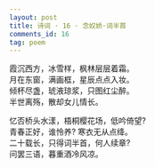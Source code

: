 ```yaml
---
layout: post
title: 诗词 · 16 · 念奴娇·词半首
comments_id: 16
tag: poem
---
```


霞沉西方，冰雪样，枫林层层着霜。<br />
月在东窗，满画框，星辰点点入妆。<br />
倾杯尽盏，琥液琼浆，只图红尘醉。<br />
半世离殇，散却女儿情长。

忆否桥头水漾，梧桐樱花场，低吟倚望?<br />
青春正好，谁怜养? 寒衣无从点绛。<br />
二十载长，只得词半首，何人续章?<br />
问罢三语，暮重酒冷风凉。

